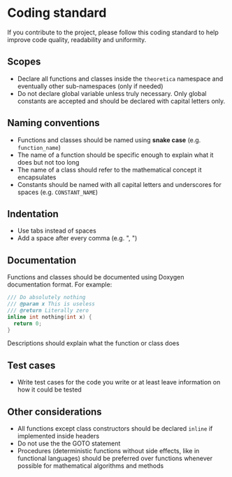 # Coding standard
If you contribute to the project, please follow this coding standard to help improve code quality, readability and uniformity.

## Scopes
- Declare all functions and classes inside the `theoretica` namespace and eventually other sub-namespaces (only if needed)
- Do not declare global variable unless truly necessary. Only global constants are accepted and should be declared with capital letters only.

## Naming conventions
- Functions and classes should be named using **snake case** (e.g. `function_name`)
- The name of a function should be specific enough to explain what it does but not too long
- The name of a class should refer to the mathematical concept it encapsulates
- Constants should be named with all capital letters and underscores for spaces (e.g. `CONSTANT_NAME`)

## Indentation
- Use tabs instead of spaces
- Add a space after every comma (e.g. ", ")

## Documentation
Functions and classes should be documented using Doxygen documentation format.
For example:
```cpp
/// Do absolutely nothing
/// @param x This is useless
/// @return Literally zero
inline int nothing(int x) {
  return 0;
}
```
Descriptions should explain what the function or class does 

## Test cases
- Write test cases for the code you write or at least leave information on how it could be tested

## Other considerations
- All functions except class constructors should be declared `inline` if implemented inside headers
- Do not use the the GOTO statement
- Procedures (deterministic functions without side effects, like in functional languages) should be preferred over functions whenever possible for mathematical algorithms and methods
